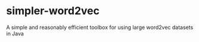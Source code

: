 # simpler-word2vec
A simple and reasonably efficient toolbox for using large word2vec datasets in Java
